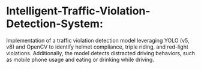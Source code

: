 # Intelligent-Traffic-Violation-Detection-System:


Implementation of a traffic violation detection model leveraging YOLO (v5, v8) and OpenCV to identify helmet compliance, triple riding, and red-light violations. Additionally, the model detects distracted driving behaviors, such as mobile phone usage and eating or drinking while driving.
